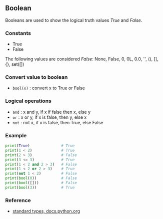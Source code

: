 ## Boolean

Booleans are used to show the logical truth values *True* and *False*.

### Constants

* True
* False

The following values are considered *False*: None, False, 0, 0L, 0.0, '', (), [], {}, set([])

### Convert value to boolean

* `bool(x)` : convert x to True or False

### Logical operations

* `and` : x and y, if x if false then x, else y
* `or` : x or y, if x is false, then y, else x
* `not` : not x, if x is false, then True, else False

### Example

```python
print(True)              # True
print(1 < 2)             # True
print(2 > 3)             # False
print(3 <= 3)            # True
print(1 < 2 and 2 > 3)   # False
print(1 < 2 or 2 > 3)    # True
print(not 1 < 2)         # False
print(bool(0))           # False
print(bool([]))          # False
print(bool(3))           # True
```

### Reference

* [standard types, docs.python.org](https://docs.python.org/3/library/stdtypes.html)
